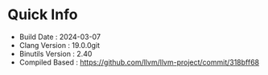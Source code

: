 # Quick Info
* Build Date : 2024-03-07
* Clang Version : 19.0.0git
* Binutils Version : 2.40
* Compiled Based : https://github.com/llvm/llvm-project/commit/318bff68
